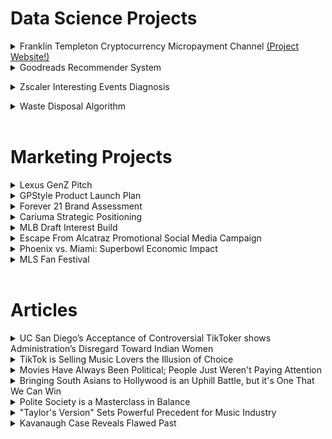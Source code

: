 # Data Science Projects 
<details>
<summary>Franklin Templeton Cryptocurrency Micropayment Channel <a href="https://medhaupadhyay.github.io/Micropayment-Channel-Public-Website/"> (Project Website!)</a></summary>
<img src="https://github.com/medhaupadhyay/portfolio/assets/81603081/f4406e0b-a3d1-44b2-8044-a816f608e366">
<br> </details>


<details>
<summary>Goodreads Recommender System</summary>
<img src="https://github.com/medhaupadhyay/portfolio/assets/81603081/56c7f3ab-0128-4e8b-b57c-1f447fb6c79b">
<img src="https://github.com/medhaupadhyay/portfolio/assets/81603081/f9d1cdac-06e2-4ea4-bf5d-8ce00ad02fa2">
 <img src="https://github.com/medhaupadhyay/portfolio/assets/81603081/edbe09fa-55db-4ed4-93a6-5f176b903d13">
 <img src="https://github.com/medhaupadhyay/portfolio/assets/81603081/df07aee6-e502-43a3-9046-f099a7f35091">
 <img src="https://github.com/medhaupadhyay/portfolio/assets/81603081/328dd6e2-120a-4731-9db2-ec671415ef19">
 <img src="https://github.com/medhaupadhyay/portfolio/assets/81603081/b8a2d88a-a6a6-4c7b-8022-7efcfb1be5e2">
 <img src="https://github.com/medhaupadhyay/portfolio/assets/81603081/0670e8ed-6a0f-41b6-bf67-ac8895bddb9f">
 <img src="https://github.com/medhaupadhyay/portfolio/assets/81603081/20f40eae-2dbf-44a0-8e4a-9e89659ce6e1">
  <img src="https://github.com/medhaupadhyay/portfolio/assets/81603081/c45231df-8faf-4700-a6b7-c8292932457d">
 <img src="https://github.com/medhaupadhyay/portfolio/assets/81603081/eeaec8fa-f11d-4523-a623-0e2d4785225d" >
 <img src="https://github.com/medhaupadhyay/portfolio/assets/81603081/652834a2-7d2d-4acc-9661-749d351f19b7" >
 <img src="https://github.com/medhaupadhyay/portfolio/assets/81603081/b88199e2-5270-42c7-b4ca-011e15414397" >
 <img src="https://github.com/medhaupadhyay/portfolio/assets/81603081/ba95b7c4-d58a-4a1a-b8af-f084b03f2181" >
 
 <br></details>


<details>
<summary>Zscaler Interesting Events Diagnosis</summary>
<img src="https://github.com/medhaupadhyay/portfolio/assets/81603081/3e7a37b2-e0bf-485e-9307-7003df74ca09">
<img src="https://github.com/medhaupadhyay/portfolio/assets/81603081/bab4269a-8992-4e54-993a-e9cbd2f14dad" >
<img src="https://github.com/medhaupadhyay/portfolio/assets/81603081/80ec5112-b085-4e81-b947-308d72be2deb" >
<img src="https://github.com/medhaupadhyay/portfolio/assets/81603081/b5ff1312-cb0c-4dcb-be4f-70b08fb23794" >
<img src="https://github.com/medhaupadhyay/portfolio/assets/81603081/8377e130-0048-4e38-884b-6d5b31f3918b" >
<img src="https://github.com/medhaupadhyay/portfolio/assets/81603081/31d41596-c219-45e7-b496-5bd5ccc1fd5b" >
<img src="https://github.com/medhaupadhyay/portfolio/assets/81603081/78ea7bb3-1e6c-475a-bc5e-e6be57eab4d5" >
<img src="https://github.com/medhaupadhyay/portfolio/assets/81603081/3619884a-7c59-41f9-9676-23f4c8217e94" >
<img src="https://github.com/medhaupadhyay/portfolio/assets/81603081/b98f1b94-94a9-425e-bcd9-ed8f23ef38ea" >
<img src="https://github.com/medhaupadhyay/portfolio/assets/81603081/30c8d5bf-6ec4-4835-87f8-bc565bc744bc" >
<img src="https://github.com/medhaupadhyay/portfolio/assets/81603081/abdd3720-24db-44c9-adfd-964558c3aac6" >
<img src="https://github.com/medhaupadhyay/portfolio/assets/81603081/67c20db9-f880-4ea6-867a-a916bfe781d2" >
<img src="https://github.com/medhaupadhyay/portfolio/assets/81603081/c12fbcbc-278f-4ab0-8b60-5c423b9dc8e5" >
<img src="https://github.com/medhaupadhyay/portfolio/assets/81603081/f254f210-0652-496b-a125-57835617022c" >
<img src="https://github.com/medhaupadhyay/portfolio/assets/81603081/5796829a-c8a9-41f5-b62a-9bc7da5a76b1" >
<img src="https://github.com/medhaupadhyay/portfolio/assets/81603081/6f57f1dc-5d8f-467a-9bdc-73d6e42d67c1" >
<img src="https://github.com/medhaupadhyay/portfolio/assets/81603081/51817dbb-e72b-45a4-896d-fc2ce0a79319" >
<img src="https://github.com/medhaupadhyay/portfolio/assets/81603081/3e4c7444-2033-465e-ac92-05a1f508e46f" >


 <br></details>


<details>
<summary>Waste Disposal Algorithm</summary>
<img src="https://github.com/medhaupadhyay/portfolio/assets/81603081/6c8e421a-7ef2-41ba-acc9-6d90be32507b" >
<img src="https://github.com/medhaupadhyay/portfolio/assets/81603081/4eb88d61-f5fa-4612-a12f-b61c75856a7a" >
<img src="https://github.com/medhaupadhyay/portfolio/assets/81603081/1e3cd897-26b6-4c3b-8bd6-39241bbe40ca" >
<img src="https://github.com/medhaupadhyay/portfolio/assets/81603081/57031355-996a-4b7e-af4d-ee0affd74e19" >
<img src="https://github.com/medhaupadhyay/portfolio/assets/81603081/273c9106-66f1-4ff3-8c72-e2b46b3133ee" >
<img src="https://github.com/medhaupadhyay/portfolio/assets/81603081/a8ff1f23-bd20-41e7-93ff-46032a43bbf0" >
<img src="https://github.com/medhaupadhyay/portfolio/assets/81603081/9f752ac3-7504-44fc-93cb-48d572f367ad" >
<img src="https://github.com/medhaupadhyay/portfolio/assets/81603081/b36394b1-933a-4c61-920e-20414a4a66d2" >
<img src="https://github.com/medhaupadhyay/portfolio/assets/81603081/c8ab7d61-490a-49ad-b7a2-719bba4a0a39" >
<img src="https://github.com/medhaupadhyay/portfolio/assets/81603081/3d42e23b-7e61-4cf8-a1b5-776e0d1613ae" >
<img src="https://github.com/medhaupadhyay/portfolio/assets/81603081/152c2a30-a70e-4d85-a3e6-3edfffea2fe2" >
 
 <br>
</details>
<br>

# Marketing Projects 
<details>
<summary> Lexus GenZ Pitch </summary>
coming soon! 
 <br>
 <br></details>

<details>
<summary> GPStyle Product Launch Plan </summary>
<img src="https://github.com/medhaupadhyay/portfolio/assets/81603081/0ff2c009-76cc-4d41-85c5-a013d0219c78" >
<img src="https://github.com/medhaupadhyay/portfolio/assets/81603081/739b5f3f-b2f6-4515-a6d9-c03819c6c4b6" >
<img src="https://github.com/medhaupadhyay/portfolio/assets/81603081/9c44f818-0542-4d85-8cf3-e25cb42f6142" >
<img src="https://github.com/medhaupadhyay/portfolio/assets/81603081/430aceef-8357-4f53-b355-437937ba1734" >
<img src="https://github.com/medhaupadhyay/portfolio/assets/81603081/2cd6a6d3-c8f0-4d47-9ff1-4e26a04c63e0" >
<img src="https://github.com/medhaupadhyay/portfolio/assets/81603081/39ef58e6-de70-4b12-9098-55606ea1828d" >
<img src="https://github.com/medhaupadhyay/portfolio/assets/81603081/f2892c67-42ea-492d-8afd-e041d42dfec6" >
<img src="https://github.com/medhaupadhyay/portfolio/assets/81603081/4195e3e3-798f-4c6d-8e8b-3420296ef00b" >
<img src="https://github.com/medhaupadhyay/portfolio/assets/81603081/d144fa4d-5f94-4dbc-a452-8b1896561764" >
<img src="https://github.com/medhaupadhyay/portfolio/assets/81603081/6478e706-b2f4-4ab4-84d9-d2976d8a0308" >
<img src="https://github.com/medhaupadhyay/portfolio/assets/81603081/8fbb84a2-e9be-4dda-a49d-21f144c57ca5" >
<img src="https://github.com/medhaupadhyay/portfolio/assets/81603081/8c6b8796-af98-4a2a-bd96-04d47dc78ae8" >
<img src="https://github.com/medhaupadhyay/portfolio/assets/81603081/6b00408d-e421-4a3d-b4ec-d4428d84b1fb" >
<img src="https://github.com/medhaupadhyay/portfolio/assets/81603081/6b4ec744-ff26-46d3-9a0e-0522499fe3f6" >

 <br>
 <br></details>

<details>
<summary> Forever 21 Brand Assessment </summary>
coming soon! 
 <br>
 <br></details>

 <details>
<summary> Cariuma Strategic Positioning </summary>
about 
 <br>
 <br></details>

 <details>
<summary> MLB Draft Interest Build </summary>
about 
 <br>
 <br></details>

<details>
<summary> Escape From Alcatraz Promotional Social Media Campaign </summary>
<img src="https://github.com/medhaupadhyay/portfolio/assets/81603081/3679daba-15c7-4404-b6af-7f44721cb87c" >

 <br>
 <br></details>

 <details>
<summary> Phoenix vs. Miami: Superbowl Economic Impact </summary>
<img src="https://github.com/medhaupadhyay/portfolio/assets/81603081/49c424fa-c3d0-4b33-a60f-3e82d79b6025" >
<img src="https://github.com/medhaupadhyay/portfolio/assets/81603081/8e0c8777-84af-473e-bda8-c878306b3943" >
<img src="https://github.com/medhaupadhyay/portfolio/assets/81603081/f0fa86e4-dab3-45ed-8494-0cf236dacb47" >
<img src="https://github.com/medhaupadhyay/portfolio/assets/81603081/f1772007-d5c9-4d83-b1fa-5f419e6ef025" >
<img src="https://github.com/medhaupadhyay/portfolio/assets/81603081/de5713ad-959a-4913-a143-dfe32e510090" >

 <br>
 <br></details>

 <details>
<summary> MLS Fan Festival </summary>
<img src="https://github.com/medhaupadhyay/portfolio/assets/81603081/a71e82ee-d6db-495d-b36b-e79c4d76af5e" >
<img src="https://github.com/medhaupadhyay/portfolio/assets/81603081/dc82eeb0-b600-45c2-8308-ce0fc4ae9b86" >
<img src="https://github.com/medhaupadhyay/portfolio/assets/81603081/0361b869-93a8-48d4-a200-f67a02ddfb39" >
<img src="https://github.com/medhaupadhyay/portfolio/assets/81603081/d3aa03f7-e971-4792-b473-da93d3d0329e" >
<img src="https://github.com/medhaupadhyay/portfolio/assets/81603081/d516ef39-7581-4ee6-a49c-9c48303fd304" >
<img src="https://github.com/medhaupadhyay/portfolio/assets/81603081/28c355f5-ec95-4ddf-9cd4-4f5bfb5abd7e" >
<img src="https://github.com/medhaupadhyay/portfolio/assets/81603081/de8aa07f-03f2-420a-8b68-ce59d7df49c3" >
<img src="https://github.com/medhaupadhyay/portfolio/assets/81603081/5ca9ee28-b08d-4f55-b967-0bf8ca40318d" >
<img src="https://github.com/medhaupadhyay/portfolio/assets/81603081/400f32e6-36bd-4efe-a8ef-d07557838716" >
<img src="https://github.com/medhaupadhyay/portfolio/assets/81603081/c7c33c7b-c8f3-4bf4-b9c3-eef4bc3a70d9" >
<img src="https://github.com/medhaupadhyay/portfolio/assets/81603081/a03518f4-6a5c-44a9-aa5d-8d86ef86b382" >
<img src="https://github.com/medhaupadhyay/portfolio/assets/81603081/52368339-7024-43a9-8cfb-51e4ef9f5adb" >
<img src="https://github.com/medhaupadhyay/portfolio/assets/81603081/0e874271-f8bb-4f99-999b-4252f6c284bb" >
<img src="https://github.com/medhaupadhyay/portfolio/assets/81603081/846e82c6-78e1-471f-9afa-bbc04e06d692" >
<img src="https://github.com/medhaupadhyay/portfolio/assets/81603081/fdc1c2e7-c383-4a9c-967c-5e57da978ec8" >
<img src="https://github.com/medhaupadhyay/portfolio/assets/81603081/47f2a502-73bc-4678-8df2-537b787be14a" >
<img src="https://github.com/medhaupadhyay/portfolio/assets/81603081/c72aafdd-ef35-405b-a361-9aa50a4514e8" >

 <br>
 <br></details> <br>

# Articles 
<details>
<summary> UC San Diego’s Acceptance of Controversial TikToker shows Administration’s Disregard Toward Indian Women </summary>
about 
 <br>
 <br></details>

 <details>
<summary>  TikTok is Selling Music Lovers the Illusion of Choice </summary>
about 
 <br>
 <br></details>

 <details>
<summary> Movies Have Always Been Political; People Just Weren't Paying Attention </summary>
about 
 <br>
 <br></details>

 <details>
<summary> Bringing South Asians to Hollywood is an Uphill Battle, but it's One That We Can Win  </summary>
about 
 <br>
 <br></details>

 <details>
<summary> Polite Society is a Masterclass in Balance </summary>
about 
 <br>
 <br></details>

 <details>
<summary> "Taylor's Version" Sets Powerful Precedent for Music Industry </summary>
about 
 <br>
 <br></details>

 <details>
<summary> Kavanaugh Case Reveals Flawed Past </summary>
about 
 <br>
 <br></details>
 <br>
